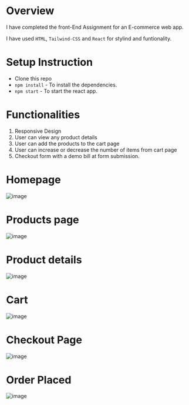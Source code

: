 # Overview
I have completed the front-End Assignment for an E-commerce web app.

I have used `HTML`, `Tailwind-CSS` and `React` for stylind and funtionality.
# Setup Instruction

- Clone this repo
- `npm install` - To install the dependencies.
- `npm start` - To start the react app.

# Functionalities

1. Responsive Design
1. User can view any product details
1. User can add the products to the cart page
1. User can increase or decrease the number of items from cart page
1. Checkout form with a demo bill at form submission. 

# Homepage
![image](https://github.com/Rajan-vy/Frontend-Assignment/assets/72688890/25cbdfd4-8707-4c32-8ba1-d179e3afdae1)

# Products page
![image](https://github.com/Rajan-vy/Frontend-Assignment/assets/72688890/c384796b-211b-4284-898e-76629c8bdcb5)

# Product details
![image](https://github.com/Rajan-vy/Frontend-Assignment/assets/72688890/48d1866d-d6ac-4ee5-a9da-5afc44aafb00)

# Cart
![image](https://github.com/Rajan-vy/Frontend-Assignment/assets/72688890/30c5eed0-4a0d-48a3-8f95-5528fdaabe04)

# Checkout Page
![image](https://github.com/Rajan-vy/Frontend-Assignment/assets/72688890/02e5468b-1d9b-468c-a0c4-36aeaed6fb82)

# Order Placed
![image](https://github.com/Rajan-vy/Frontend-Assignment/assets/72688890/390624c8-8583-4791-8547-6d03486181b0)





